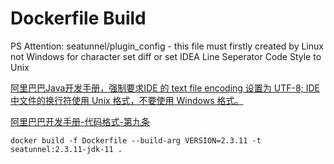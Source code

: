 # Dockerfile Build

PS Attention: seatunnel/plugin_config - this file must firstly created by Linux not Windows for character set diff
or set IDEA Line Seperator Code Style to Unix

[阿里巴巴Java开发手册，强制要求IDE 的 text file encoding 设置为 UTF-8; IDE 中文件的换行符使用 Unix 格式，不要使用 Windows 格式。](https://blog.csdn.net/m0_63628018/article/details/149117369?spm=1001.2014.3001.5502)

[阿里巴巴开发手册-代码格式-第九条](https://alibaba.github.io/p3c/%E7%BC%96%E7%A8%8B%E8%A7%84%E7%BA%A6/%E4%BB%A3%E7%A0%81%E6%A0%BC%E5%BC%8F.html)

```
docker build -f Dockerfile --build-arg VERSION=2.3.11 -t seatunnel:2.3.11-jdk-11 .
```